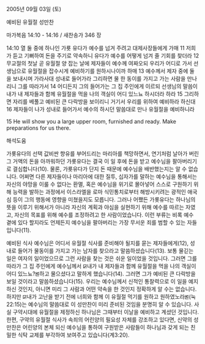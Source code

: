 2005년 09월 03일 (토)

예비된 유월절 성만찬



마가복음 14:10 - 14:16 / 새찬송가 346 장


14:10 열 둘 중에 하나인 가룟 유다가 예수를 넘겨 주려고 대제사장들에게 가매 11 저희가 듣고 기뻐하여 돈을 주기로 약속하니 유다가 예수를 어떻게 넘겨 줄 기회를 찾더라 12 무교절의 첫날 곧 유월절 양 잡는 날에 제자들이 예수께 여짜오되 우리가 어디로 가서 선생님으로 유월절을 잡수시게 예비하기를 원하시나이까 하매 13 예수께서 제자 중에 둘을 보내시며 가라사대 성내로 들어가라 그리하면 물 한 동이를 가지고 가는 사람을 만나리니 그를 따라가서 14 어디든지 그의 들어가는 그 집 주인에게 이르되 선생님의 말씀이 내가 내 제자들과 함께 유월절을 먹을 나의 객실이 어디 있느뇨 하시더라 하라 15 그리하면 자리를 베풀고 예비된 큰 다락방을 보이리니 거기서 우리를 위하여 예비하라 하신대 16 제자들이 나가 성내로 들어가서 예수의 하시던 말씀대로 만나 유월절을 예비하니라 

15 He will show you a large upper room, furnished and ready. Make preparations for us there.

해석도움





가룟유다의 선택 
값비싼 향유를 부어드리는 마리아를 책망하면서, 연기처럼 날아가 버린 그 거액의 돈을 아까워하던 가룟유다는 결국 이 일 후에 돈을 받고 예수님을 팔아버리기로 결심합니다(10). 물론, 가룟유다가 단지 돈 때문에 예수님을 배반했는지는 알 수 없습니다. 어쩌면 다른 제자들이나 마리아에 대한 질투, 십자가를 말하는 예수님을 통해서는 자신의 야망을 이룰 수 없다는 환멸, 혹은 예수님을 위기로 몰아넣어 스스로 구원하기 위해 능력을 발하는 과정에서 이스라엘을 로마 식민통치로부터 해방시키려는 광적인 애국심 등이 그의 행동에 영향을 미쳤을지도 모릅니다. 그러나 어쨌든 가룟유다는 하나님의 뜻을 이루기 위해서가 아니라 자신의 계획과 야심을 실현하기 위해 예수를 따르는 자였고, 자신의 목표를 위해 예수를 조정하려고 한 사람이었습니다. 이런 부류는 비록 예수 곁에 있다 할지라도 언제든지 예수님을 팔아버리는 가장 무서운 죄를 범할 수 있는 자들입니다(11). 

예비된 식사 
예수님은 어디서 유월절 식사를 준비해야 될지를 묻는 제자들에게(12), 성내로 들어가 물동이를 가지고 가는 남자를 찾으라고 말씀하셨습니다(13). 보통 물긷는 일은 여자의 일이었으므로 그런 사람을 찾는 것은 쉬운 일이었을 것입니다. 그러면 그를 따라가 그 집 주인에게 예수님께서 ꡒ내가 내 제자들과 함께 유월절을 먹을 나의 객실이 어디 있느뇨?ꡓ하고 물으셨다고 말하게 했습니다(14). 그러면 그가 예비된 큰 다락방을 보일 것이라고 말씀하셨습니다(15). 우리는 예수님께서 신적인 통찰력으로 이 일을 예지하신 것인지, 아니면 미리 그 사람과 어떤 약속을 한 것인지 정확하게 알 수는 없습니다. 하지만 ꡒ내가 고난을 받기 전에 너희와 함께 이 유월절 먹기를 원하고 원하였노라ꡓ(눅22:15)는 예수님의 말씀대로 이 성만찬이 미리 준비된 것임을 분명히 알 수 있습니다. 사실 구약시대에 유월절을 제정하신 하나님은 그때부터 이날을 예비하고 계셨던 것입니다. 한편, 구약의 유월절 식사가 속죄의 어린양의 필요성 자체를 강조하고 있다면, 신약의 성만찬은 어린양의 본체 되신 예수님을 통하여 구원받은 사람들이 하나님과 갖게 되는 친밀한 식탁 교제를 부각하여 보여주고 있습니다(계3:20).